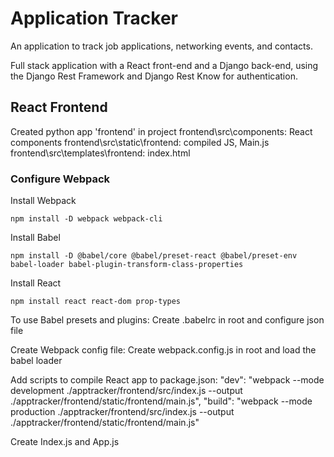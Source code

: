 # Application Tracker

An application to track job applications, networking events, and contacts. 

Full stack application with a React front-end and a Django back-end, using the Django Rest Framework and Django Rest Know for authentication.

## React Frontend

Created python app 'frontend' in project
frontend\src\components: React components
frontend\src\static\frontend: compiled JS, Main.js
frontend\src\templates\frontend: index.html

### Configure Webpack

Install Webpack
```
npm install -D webpack webpack-cli
```

Install Babel
```
npm install -D @babel/core @babel/preset-react @babel/preset-env babel-loader babel-plugin-transform-class-properties
```

Install React
```
npm install react react-dom prop-types
```

To use Babel presets and plugins: 
Create .babelrc in root and configure json file

Create Webpack config file:
Create webpack.config.js in root and load the babel loader

Add scripts to compile React app to package.json:
"dev": "webpack --mode development ./apptracker/frontend/src/index.js --output ./apptracker/frontend/static/frontend/main.js",
"build": "webpack --mode production ./apptracker/frontend/src/index.js --output ./apptracker/frontend/static/frontend/main.js"

Create Index.js and App.js

